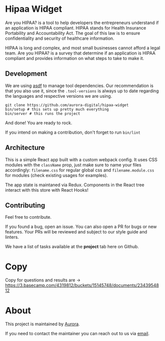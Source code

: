 # Hipaa Widget

Are you HIPAA? is a tool to help developers the entrepreneurs understand if an application is HIPAA compliant. HIPAA stands for Health Insurance Portability and Accountability Act. The goal of this law is to ensure confidentiality and security of healthcare information.

HIPAA is long and complex, and most small businesses cannot afford a legal team. Are you HIPAA? is a survey that determine if an application is HIPAA compliant and provides information on what steps to take to make it.

## Development

We are using [asdf](https://github.com/asdf-vm/asdf) to manage tool
dependencies. Our recommendation is that you also use it, since the
`.tool-versions` is always up to date regarding the languages and respective
versions we are using.

```shell
git clone https://github.com/aurora-digital/hipaa-widget
bin/setup # this sets up pretty much everything
bin/server # this runs the project
```

And done! You are ready to rock.

If you intend on making a contribution, don't forget to run `bin/lint`

## Architecture

This is a simple React app built with a custom webpack config. It uses CSS modules with the `className` prop, just make sure to name your files accordingly: `filename.css` for regular global css and `filename.module.css` for modules (check existing usages for examples).

The app state is maintaned via Redux. Components in the React tree interact with this store with React Hooks!

## Contributing

Feel free to contribute.

If you found a bug, open an issue. You can also open a PR for bugs or new
features. Your PRs will be reviewed and subject to our style guide and linters.

We have a list of tasks available at the **project** tab here on Github.

[trello]: https://trello.com/b/EKLeaNzU/pessoa
[coc]: https://github.com/justmendes/pessoa/blob/master/CODE_OF_CONDUCT.md

# Copy

Copy for questions and results are -> https://3.basecamp.com/4319812/buckets/15145748/documents/2343954812

# About

This project is maintained by [Aurora](http://auroradigital.co).

If you need to contact the maintainer you can reach out to us via <a href="mailto:contact@auroradigital.co">email</a>.
